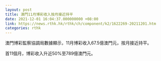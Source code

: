 ```yaml
---
layout: post
title: 澳門11月博彩收入按月接近持平
date: 2021-12-01 16:04:37.000000000 +08:00
link: https://news.rthk.hk/rthk/ch/component/k2/1622269-20211201.htm
categories: rthk
---
```


澳門博彩監察協調局數據顯示，11月博彩收入67.5億澳門元，按月接近持平。

首11個月，博彩收入升近50%至789億澳門元。
